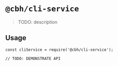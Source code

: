 # `@cbh/cli-service`

> TODO: description

## Usage

```
const cliService = require('@cbh/cli-service');

// TODO: DEMONSTRATE API
```
